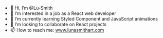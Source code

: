 - 👋 Hi, I’m @Lu-Smith
- 👀 I’m interested in a job as a React web developer
- 🌱 I’m currently learning Styled Component and JavaScript animations
- 💞️ I’m looking to collaborate on React projects
- 📫 How to reach me: www.lunasmithart.com

<!---
Lu-Smith/Lu-Smith is a ✨ special ✨ repository because its `README.md` (this file) appears on your GitHub profile.
You can click the Preview link to take a look at your changes.
--->
